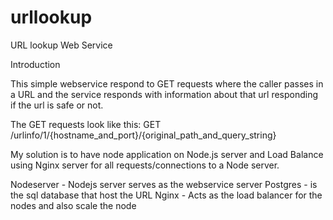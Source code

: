 # urllookup
URL lookup Web Service

Introduction

This simple webservice respond to GET requests where the caller passes in a URL and the service responds with information about that url responding if the url is safe or not. 

The GET requests look like this:
GET /urlinfo/1/{hostname_and_port}/{original_path_and_query_string}

My solution is to have node application on Node.js  server and Load Balance using Nginx server for all requests/connections to a Node server.

Nodeserver - Nodejs server serves as the webservice server
Postgres - is the sql database that host the URL
Nginx - Acts as the load balancer for the nodes and also scale the node
